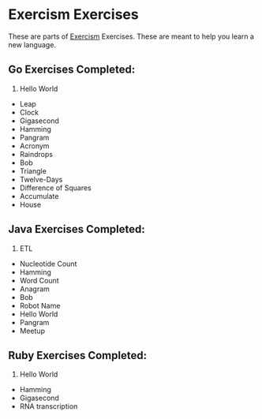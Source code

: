 # Exercism Exercises
These are parts of [Exercism](http://exercism.io/) Exercises. These are meant to help you learn a new language.

## Go Exercises Completed:
1. Hello World
* Leap
* Clock
* Gigasecond
* Hamming
* Pangram
* Acronym
* Raindrops
* Bob
* Triangle
* Twelve-Days
* Difference of Squares
* Accumulate
* House

## Java Exercises Completed:
1. ETL
* Nucleotide Count
* Hamming
* Word Count
* Anagram
* Bob
* Robot Name
* Hello World
* Pangram
* Meetup

## Ruby Exercises Completed:
1. Hello World
* Hamming
* Gigasecond
* RNA transcription
